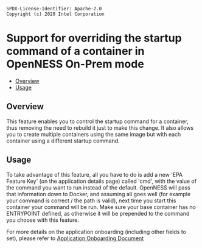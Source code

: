 ```text
SPDX-License-Identifier: Apache-2.0
Copyright (c) 2020 Intel Corporation
```
<!-- omit in toc -->
# Support for overriding the startup command of a container in OpenNESS On-Prem mode
- [Overview](#overview)
- [Usage](#usage)

## Overview

This feature enables you to control the startup command for a container, thus removing the need to rebuild it just to make this change.
It also allows you to create multiple containers using the same image but with each container using a different startup command.

## Usage
To take advantage of this feature, all you have to do is add a new 'EPA Feature Key' (on the application details page) called 'cmd',
with the value of the command you want to run instead of the default. OpenNESS will pass that information down to Docker, and assuming all goes well (for example your command is correct / the path is valid), next time you start this container your command will be run.
Make sure your base container has no ENTRYPOINT defined, as otherwise it will be prepended to the command you choose with this feature.

For more details on the application onboarding (including other fields to set), please refer to 
[Application Onboarding Document](https://github.com/open-ness/ido-specs/blob/master/doc/applications-onboard/on-premises-applications-onboarding.md)
